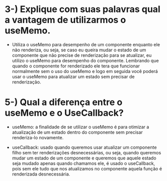 # 3-) Explique com suas palavras qual a vantagem de utilizarmos o useMemo.

* Utiliza o useMemo para desempenho de um componente enquanto ele não renderiza, ou seja, se caso eu queira mudar o estado de um componente que não precise de renderização para se atualizar, eu utilizo o useMemo para desempenho do componente. Lembrando que quando o componente for renderizado ele tera que funcionar normalmente sem o uso do useMemo e logo em seguida você poderá usar o useMemo para atualizar um estado sem precisar de renderização.


# 5-) Qual a diferença entre o useMemo e o UseCallback?

* useMemo: a finalidade de se utilizar o useMemo é para otimizar a atualização de um estado dentro do componente sem precisar renderiza-lo novamente.

* useCallback: usado quando queremos usar atualizar um componente filho sem ter renderizações desnecessárias, ou seja, quando queremos mudar um estado de um componente e queremos que aquele estado seja mudado apenas quando chamamos ele, é usado o useCallback, pois sem ele tudo que nos atualizamos no componente aquela função é renderizada desnecessária.